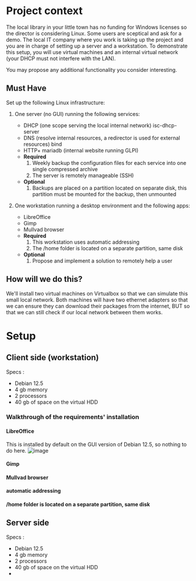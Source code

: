 # Project context 
The local library in your little town has no funding for Windows licenses so the director is considering Linux. Some users are sceptical and ask for a demo. The local IT company where you work is taking up the project and you are in charge of setting up a server and a workstation.
To demonstrate this setup, you will use virtual machines and an internal virtual network (your DHCP must not interfere with the LAN).

You may propose any additional functionality you consider interesting.

## Must Have

Set up the following Linux infrastructure:

1. One server (no GUI) running the following services:
    - DHCP (one scope serving the local internal network)  isc-dhcp-server
    - DNS (resolve internal resources, a redirector is used for external resources) bind
    - HTTP+ mariadb (internal website running GLPI)
    - **Required**
        1. Weekly backup the configuration files for each service into one single compressed archive
        2. The server is remotely manageable (SSH)
    - **Optional**
        1. Backups are placed on a partition located on  separate disk, this partition must be mounted for the backup, then unmounted

2. One workstation running a desktop environment and the following apps:
    - LibreOffice
    - Gimp
    - Mullvad browser
    - **Required** 
        1. This workstation uses automatic addressing
        2. The /home folder is located on a separate partition, same disk 
    - **Optional**
        1. Propose and implement a solution to remotely help a user

## How will we do this?

We'll install two virtual machines on Virtualbox so that we can simulate this small local network. Both machines will have two ethernet adapters so that we can ensure they can download their packages from the internet, BUT so that we can still check if our local network between them works.

# Setup
## Client side (workstation)

Specs : 
- Debian 12.5
- 4 gb memory
- 2 processors
- 40 gb of space on the virtual HDD

### Walkthrough of the requirements' installation
#### LibreOffice
This is installed by default on the GUI version of Debian 12.5, so nothing to do here.
![image](https://github.com/The-Bear50/Personal_Projects/assets/85135970/7dabad6f-58e6-427e-8300-8b2f4923d17c)
#### Gimp
#### Mullvad browser
#### automatic addressing
#### /home folder is located on a separate partition, same disk 

## Server side

Specs : 
- Debian 12.5
- 4 gb memory
- 2 processors
- 40 gb of space on the virtual HDD
- 
